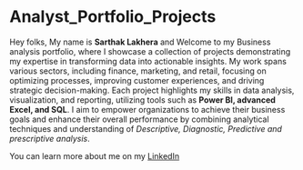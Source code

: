 # Analyst_Portfolio_Projects
Hey folks, My name is **Sarthak Lakhera** and Welcome to my Business analysis portfolio, where I showcase a collection of projects demonstrating my expertise in transforming data into actionable insights. My work spans various sectors, including finance, marketing, and retail, focusing on optimizing processes, improving customer experiences, and driving strategic decision-making. Each project highlights my skills in data analysis, visualization, and reporting, utilizing tools such as **Power BI, advanced Excel, and SQL**. I aim to empower organizations to achieve their business goals and enhance their overall performance by combining analytical techniques and understanding of *Descriptive, Diagnostic, Predictive and prescriptive analysis*.

You can learn more about me on my [LinkedIn](https://www.linkedin.com/in/sarthak-lakhera/) 
